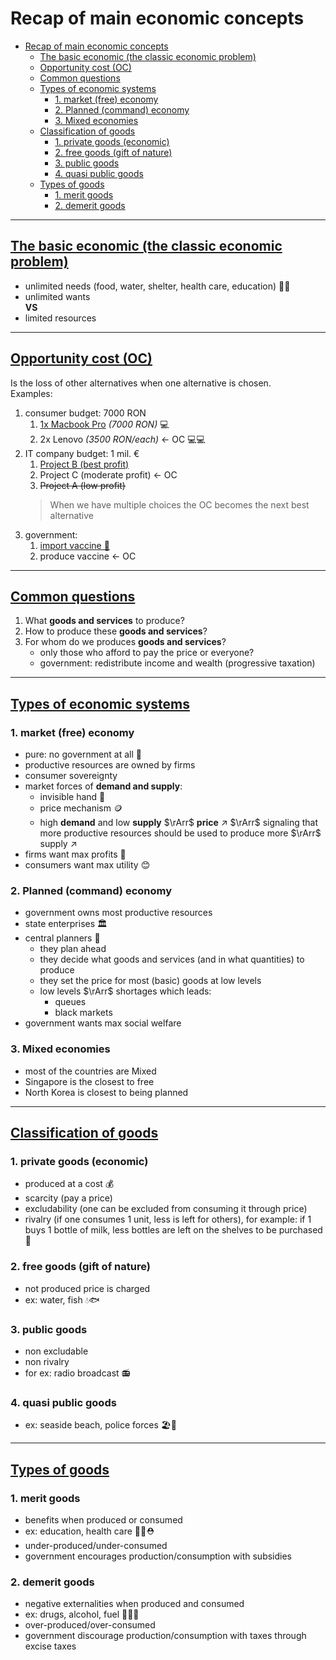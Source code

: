 # Recap of main economic concepts
- [Recap of main economic concepts](#recap-of-main-economic-concepts)
  - [The basic economic (the classic economic problem)](#the-basic-economic-the-classic-economic-problem)
  - [Opportunity cost (OC)](#opportunity-cost-oc)
  - [Common questions](#common-questions)
  - [Types of economic systems](#types-of-economic-systems)
    - [1. market (free) economy](#1-market-free-economy)
    - [2. Planned (command) economy](#2-planned-command-economy)
    - [3. Mixed economies](#3-mixed-economies)
  - [Classification of goods](#classification-of-goods)
    - [1. private goods (economic)](#1-private-goods-economic)
    - [2. free goods (gift of nature)](#2-free-goods-gift-of-nature)
    - [3. public goods](#3-public-goods)
    - [4. quasi public goods](#4-quasi-public-goods)
  - [Types of goods](#types-of-goods)
    - [1. merit goods](#1-merit-goods)
    - [2. demerit goods](#2-demerit-goods)

---

## <ins>The basic economic (the classic economic problem)
- unlimited needs (food, water, shelter, health care, education) 🍔💧
- unlimited wants  
**VS**
- limited resources 

---

## <ins>Opportunity cost (OC)
Is the loss of other alternatives when one alternative is chosen.  
Examples:
1. consumer budget: 7000 RON
   1. <ins>1x Macbook Pro</ins> *(7000 RON)* 💻
   2. 2x Lenovo *(3500 RON/each)* &larr; OC 💻💻
2. IT company budget: 1 mil. € 
   1. <ins>Project B (best profit)</ins>
   2. Project C (moderate profit) &larr; OC
   3. ~~Project A (low profit)~~
    > When we have multiple choices the OC becomes the next best alternative
3. government:
   1. <ins>import vaccine 💉
   2. produce vaccine &larr; OC

---

## <ins>Common questions

1. What **goods and services** to produce?
2. How to produce these **goods and services**?
3. For whom do we produces **goods and services**?
   - only those who afford to pay the price or everyone?
   - government: redistribute income and wealth (progressive taxation) 

---

## <ins>Types of economic systems
### 1. market (free) economy
   - pure: no government at all 🚫
   - productive resources are owned by firms
   - consumer sovereignty
   - market forces of **demand and supply**:
     - invisible hand 🤚
     - price mechanism 🪙
     - high **demand** and low **supply** $\rArr$ **price** $\nearrow$ $\rArr$ signaling that more productive resources should be used to produce more $\rArr$ supply $\nearrow$
   - firms want max profits 🤑
   - consumers want max utility 😊
### 2. Planned (command) economy
   - government owns most productive resources
   - state enterprises 🏛️
   - central planners 👷
     - they plan ahead
     - they decide what goods and services (and in what quantities) to produce
     - they set the price for most (basic) goods at low levels
     - low levels $\rArr$ shortages which leads:
       - queues
       - black markets
   - government wants max social welfare
### 3. Mixed economies
   - most of the countries are Mixed
   - Singapore is the closest to free 
   - North Korea is closest to being planned

---

## <ins>Classification of goods
### 1. private goods (economic)
   - produced at a cost 💰
   - scarcity (pay a price)
   - excludability (one can be excluded from consuming it through price)
   - rivalry (if one consumes 1 unit, less is left for others), for example: if 1 buys 1 bottle of milk, less bottles are left on the shelves to be purchased 🥛
### 2. free goods (gift of nature)
   - not produced price is charged
   - ex: water, fish 💧🐟
### 3. public goods
   - non excludable
   - non rivalry
   - for ex: radio broadcast 📻
### 4. quasi public goods
   - ex: seaside beach, police forces 🏖️👮

---

## <ins>Types of goods

### 1. merit goods
  - benefits when produced or consumed
  - ex: education, health care 🧑‍🏫⛑️
  - under-produced/under-consumed 
  - government encourages production/consumption with subsidies
### 2. demerit goods
  - negative externalities when produced and consumed
  - ex: drugs, alcohol, fuel 💊🍷⛽
  - over-produced/over-consumed
  - government discourage production/consumption with taxes through excise taxes